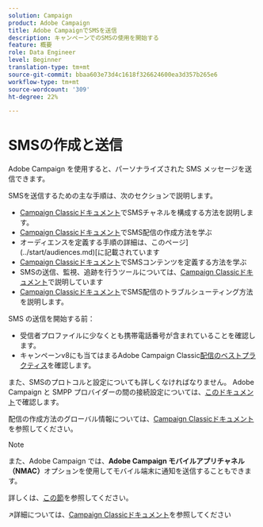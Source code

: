 ```yaml
---
solution: Campaign
product: Adobe Campaign
title: Adobe CampaignでSMSを送信
description: キャンペーンでのSMSの使用を開始する
feature: 概要
role: Data Engineer
level: Beginner
translation-type: tm+mt
source-git-commit: bbaa603e73d4c1618f326624600ea3d357b265e6
workflow-type: tm+mt
source-wordcount: '309'
ht-degree: 22%

---
```


# SMSの作成と送信

Adobe Campaign を使用すると、パーソナライズされた SMS メッセージを送信できます。

SMSを送信するための主な手順は、次のセクションで説明します。

* [Campaign Classicドキュメント](https://experienceleague.adobe.com/docs/campaign-classic/using/sending-messages/sending-messages-on-mobiles/sms-set-up.html?lang=en#sending-messages)でSMSチャネルを構成する方法を説明します。
* [Campaign Classicドキュメント](https://experienceleague.adobe.com/docs/campaign-classic/using/sending-messages/sending-messages-on-mobiles/sms-create.html?lang=en#sending-messages)でSMS配信の作成方法を学ぶ
* オーディエンスを定義する手順の詳細は、このページ](../start/audiences.md)[に記載されています
* [Campaign Classicドキュメント](https://experienceleague.adobe.com/docs/campaign-classic/using/sending-messages/sending-messages-on-mobiles/sms-create.html?lang=en#defining-the-sms-content)でSMSコンテンツを定義する方法を学ぶ
* SMSの送信、監視、追跡を行うツールについては、[Campaign Classicドキュメント](https://experienceleague.adobe.com/docs/campaign-classic/using/sending-messages/sending-messages-on-mobiles/sms-send.html?lang=en#sending-messages)で説明しています
* [Campaign Classicドキュメント](https://experienceleague.adobe.com/docs/campaign-classic/using/sending-messages/sending-messages-on-mobiles/troubleshooting-sms.html?lang=en#sending-messages)でSMS配信のトラブルシューティング方法を説明します。

SMS の送信を開始する前：

* 受信者プロファイルに少なくとも携帯電話番号が含まれていることを確認します。
* キャンペーンv8にも当てはまるAdobe Campaign Classic[配信のベストプラクティス](https://experienceleague.adobe.com/docs/campaign-classic/using/sending-messages/key-steps-when-creating-a-delivery/delivery-bestpractices/delivery-best-practices.html?lang=en#sending-messages)を確認します。

また、SMSのプロトコルと設定についても詳しくなければなりません。 Adobe Campaign と SMPP プロバイダーの間の接続設定については、[このドキュメント](https://experienceleague.adobe.com/docs/campaign-classic/using/sending-messages/sending-messages-on-mobiles/sms-protocol.html?lang=en#sending-messages)で確認します。

配信の作成方法のグローバル情報については、[Campaign Classicドキュメント](https://experienceleague.adobe.com/docs/campaign-classic/using/sending-messages/key-steps-when-creating-a-delivery/steps-about-delivery-creation-steps.html?lang=en#sending-messages)を参照してください。

>[!NOTE]
>
>また、Adobe Campaign では、**Adobe Campaign モバイルアプリチャネル（NMAC）**&#x200B;オプションを使用してモバイル端末に通知を送信することもできます。
> 
>詳しくは、[この節](push.md)を参照してください。

:arrow_upper_right:詳細については、[Campaign Classicドキュメント](https://experienceleague.adobe.com/docs/campaign-classic/using/sending-messages/sending-messages-on-mobiles/sms-channel.html)を参照してください

